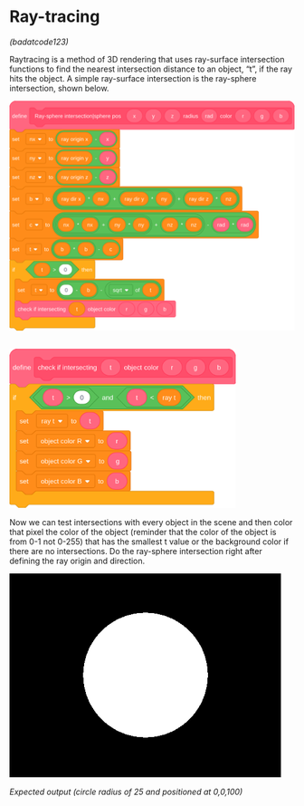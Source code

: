 # Ray-tracing
*(badatcode123)*  

Raytracing is a method of 3D rendering that uses ray-surface intersection functions to find the nearest intersection distance to an object, “t”, if the ray hits the object. A simple ray-surface intersection is the ray-sphere intersection, shown below.  

<img src="../images/image23.png">

##
<img src="../images/image8.png" width="400">

Now we can test intersections with every object in the scene and then color that pixel the color of the object (reminder that the color of the object is from 0-1 not 0-255) that has the smallest t value or the background color if there are no intersections. Do the ray-sphere intersection right after defining the ray origin and direction.  

<img src="../images/image87.png">

*Expected output (circle radius of 25 and positioned at 0,0,100)*